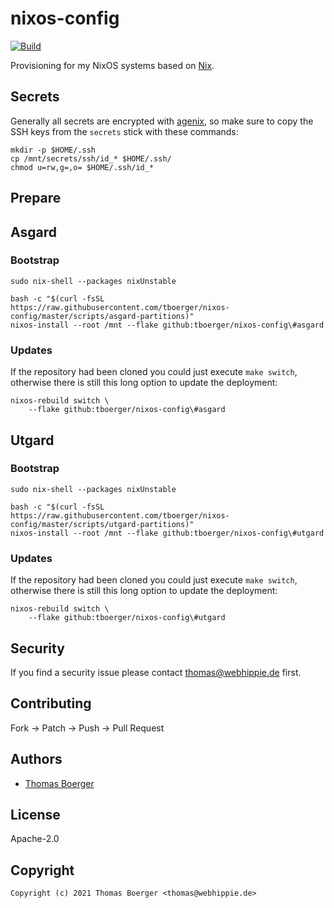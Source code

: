 # nixos-config

[![Build](https://github.com/tboerger/nixos-config/actions/workflows/build.yml/badge.svg)](https://github.com/tboerger/nixos-config/actions/workflows/build.yml)

Provisioning for my NixOS systems based on [Nix][nix].

## Secrets

Generally all secrets are encrypted with [agenix][agenix], so make sure to copy
the SSH keys from the `secrets` stick with these commands:

```console
mkdir -p $HOME/.ssh
cp /mnt/secrets/ssh/id_* $HOME/.ssh/
chmod u=rw,g=,o= $HOME/.ssh/id_*
```

## Prepare

## Asgard

### Bootstrap

```console
sudo nix-shell --packages nixUnstable

bash -c "$(curl -fsSL https://raw.githubusercontent.com/tboerger/nixos-config/master/scripts/asgard-partitions)"
nixos-install --root /mnt --flake github:tboerger/nixos-config\#asgard
```

### Updates

If the repository had been cloned you could just execute `make switch`,
otherwise there is still this long option to update the deployment:

```console
nixos-rebuild switch \
    --flake github:tboerger/nixos-config\#asgard
```

## Utgard

### Bootstrap

```console
sudo nix-shell --packages nixUnstable

bash -c "$(curl -fsSL https://raw.githubusercontent.com/tboerger/nixos-config/master/scripts/utgard-partitions)"
nixos-install --root /mnt --flake github:tboerger/nixos-config\#utgard
```

### Updates

If the repository had been cloned you could just execute `make switch`,
otherwise there is still this long option to update the deployment:

```console
nixos-rebuild switch \
    --flake github:tboerger/nixos-config\#utgard
```

## Security

If you find a security issue please contact thomas@webhippie.de first.

## Contributing

Fork -> Patch -> Push -> Pull Request

## Authors

-   [Thomas Boerger](https://github.com/tboerger)

## License

Apache-2.0

## Copyright

```console
Copyright (c) 2021 Thomas Boerger <thomas@webhippie.de>
```

[nix]: https://nixos.org/manual/nix/stable/
[agenix]: https://github.com/ryantm/agenix
